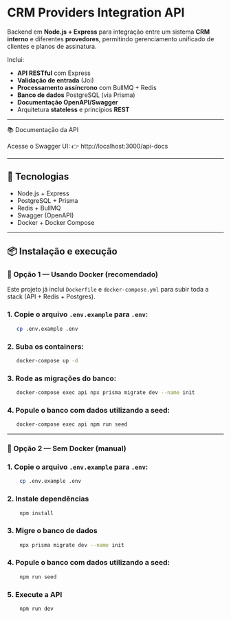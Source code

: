 # CRM Providers Integration API

Backend em **Node.js + Express** para integração entre um sistema **CRM interno** e diferentes **provedores**, permitindo gerenciamento unificado de clientes e planos de assinatura.

Inclui:
- **API RESTful** com Express
- **Validação de entrada** (Joi)
- **Processamento assíncrono** com BullMQ + Redis
- **Banco de dados** PostgreSQL (via Prisma)
- **Documentação OpenAPI/Swagger**
- Arquitetura **stateless** e princípios **REST**

---

📚 Documentação da API

Acesse o Swagger UI:
👉 http://localhost:3000/api-docs

---

## 🚀 Tecnologias

- Node.js + Express
- PostgreSQL + Prisma
- Redis + BullMQ
- Swagger (OpenAPI)
- Docker + Docker Compose

---

## 📦 Instalação e execução

### 🔹 Opção 1 — Usando Docker (recomendado)

Este projeto já inclui `Dockerfile` e `docker-compose.yml` para subir toda a stack (API + Redis + Postgres).

### 1. Copie o arquivo `.env.example` para `.env`:
```bash
   cp .env.example .env
```

### 2. Suba os containers:
```bash
   docker-compose up -d
```

### 3. Rode as migrações do banco:
```bash
   docker-compose exec api npx prisma migrate dev --name init
```

### 4. Popule o banco com dados utilizando a seed:
```bash
   docker-compose exec api npm run seed
```

---

### 🔹 Opção 2 — Sem Docker (manual)

### 1. Copie o arquivo `.env.example` para `.env`:
```bash
    cp .env.example .env
```

### 2. Instale dependências
```bash
    npm install
```

### 3. Migre o banco de dados
```bash
    npx prisma migrate dev --name init
```

### 4. Popule o banco com dados utilizando a seed:
```bash
    npm run seed
```

### 5. Execute a API
```bash
    npm run dev
```